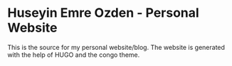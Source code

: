 # Huseyin Emre Ozden - Personal Website

This is the source for my personal website/blog. The website is generated with the help of HUGO and the congo theme.
